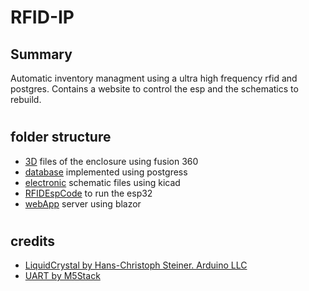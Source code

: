 # RFID-IP
## Summary
Automatic inventory managment using a ultra high frequency rfid and postgres.
Contains a website to control the esp and the schematics to rebuild.

#

## folder structure
- [3D](3D) files of the enclosure using fusion 360
- [database](database) implemented using postgress
- [electronic](electronics) schematic files using kicad
- [RFIDEspCode](RFIDEspCode) to run the esp32
- [webApp](webApp) server using blazor
# 

## credits

- [LiquidCrystal by Hans-Christoph Steiner. Arduino LLC](https://github.com/arduino-libraries/LiquidCrystal)
- [UART by M5Stack](https://github.com/m5stack/M5Unit-UHF-RFID)